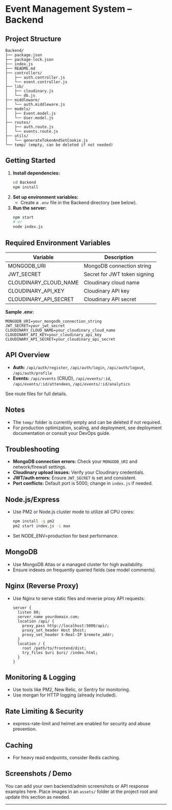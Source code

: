 # Event Management System – Backend

## Project Structure

```
Backend/
├── package.json
├── package-lock.json
├── index.js
├── README.md
├── controllers/
│   ├── auth.controller.js
│   └── event.controller.js
├── lib/
│   ├── cloudinary.js
│   └── db.js
├── middleware/
│   └── auth.middleware.js
├── models/
│   ├── Event.model.js
│   └── User.model.js
├── routes/
│   ├── auth.route.js
│   └── events.route.js
├── utils/
│   └── generateTokenAndSetCookie.js
└── temp/ (empty, can be deleted if not needed)
```

## Getting Started

1. **Install dependencies:**
   ```bash
   cd Backend
   npm install
   ```
2. **Set up environment variables:**
   - Create a `.env` file in the Backend directory (see below).
3. **Run the server:**
   ```bash
   npm start
   # or
   node index.js
   ```

## Required Environment Variables
| Variable                  | Description                        |
|---------------------------|------------------------------------|
| MONGODB_URI               | MongoDB connection string           |
| JWT_SECRET                | Secret for JWT token signing        |
| CLOUDINARY_CLOUD_NAME     | Cloudinary cloud name               |
| CLOUDINARY_API_KEY        | Cloudinary API key                  |
| CLOUDINARY_API_SECRET     | Cloudinary API secret               |

**Sample .env:**
```
MONGODB_URI=your_mongodb_connection_string
JWT_SECRET=your_jwt_secret
CLOUDINARY_CLOUD_NAME=your_cloudinary_cloud_name
CLOUDINARY_API_KEY=your_cloudinary_api_key
CLOUDINARY_API_SECRET=your_cloudinary_api_secret
```

## API Overview
- **Auth:** `/api/auth/register`, `/api/auth/login`, `/api/auth/logout`, `/api/auth/profile`
- **Events:** `/api/events` (CRUD), `/api/events/:id`, `/api/events/:id/attendees`, `/api/events/:id/analytics`

See route files for full details.

## Notes
- The `temp/` folder is currently empty and can be deleted if not required.
- For production optimization, scaling, and deployment, see deployment documentation or consult your DevOps guide.

## Troubleshooting
- **MongoDB connection errors:** Check your `MONGODB_URI` and network/firewall settings.
- **Cloudinary upload issues:** Verify your Cloudinary credentials.
- **JWT/auth errors:** Ensure `JWT_SECRET` is set and consistent.
- **Port conflicts:** Default port is 5000; change in `index.js` if needed.

## Node.js/Express
- Use PM2 or Node.js cluster mode to utilize all CPU cores:
  ```bash
  npm install -g pm2
  pm2 start index.js -i max
  ```
- Set NODE_ENV=production for best performance.

## MongoDB
- Use MongoDB Atlas or a managed cluster for high availability.
- Ensure indexes on frequently queried fields (see model comments).

## Nginx (Reverse Proxy)
- Use Nginx to serve static files and reverse proxy API requests:
  ```nginx
  server {
    listen 80;
    server_name yourdomain.com;
    location /api/ {
      proxy_pass http://localhost:5000/api/;
      proxy_set_header Host $host;
      proxy_set_header X-Real-IP $remote_addr;
    }
    location / {
      root /path/to/frontend/dist;
      try_files $uri $uri/ /index.html;
    }
  }
  ```

## Monitoring & Logging
- Use tools like PM2, New Relic, or Sentry for monitoring.
- Use morgan for HTTP logging (already included).

## Rate Limiting & Security
- express-rate-limit and helmet are enabled for security and abuse prevention.

## Caching
- For heavy read endpoints, consider Redis caching.

## Screenshots / Demo

You can add your own backend/admin screenshots or API response examples here. Place images in an `assets/` folder at the project root and update this section as needed.

--- 